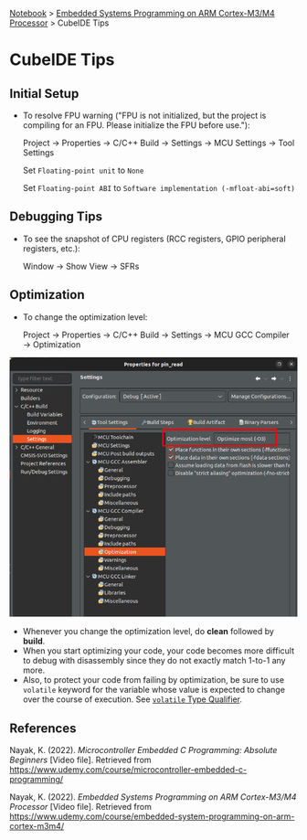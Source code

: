 <a href="../">Notebook</a> > <a href="./">Embedded Systems Programming on ARM Cortex-M3/M4 Processor</a> > CubeIDE Tips

# CubeIDE Tips



## Initial Setup

* To resolve FPU warning ("FPU is not initialized, but the project is compiling for an FPU. Please initialize the FPU before use."):

  Project $\to$ Properties $\to$ C/C++ Build $\to$ Settings $\to$ MCU Settings $\to$ Tool Settings

  Set `Floating-point unit` to `None`

  Set `Floating-point ABI` to `Software implementation (-mfloat-abi=soft)`



## Debugging Tips

* To see the snapshot of CPU registers (RCC registers, GPIO peripheral registers, etc.):

  Window $\to$ Show View $\to$ SFRs



## Optimization

* To change the optimization level:

  Project $\to$ Properties $\to$ C/C++ Build $\to$ Settings $\to$ MCU GCC Compiler $\to$ Optimization



<img src="./img/optimization-level-setting.png" alt="optimization-level-setting" width="700">



* Whenever you change the optimization level, do **clean** followed by **build**.
* When you start optimizing your code, your code becomes more difficult to debug with disassembly since they do not exactly match 1-to-1 any more.
* Also, to protect your code from failing by optimization, be sure to use `volatile` keyword for the variable whose value is expected to change over the course of execution. See [`volatile` Type Qualifier](../c-programming-embedded/volatile-type-qualifier).





## References

Nayak, K. (2022). *Microcontroller Embedded C Programming: Absolute Beginners* [Video file]. Retrieved from  https://www.udemy.com/course/microcontroller-embedded-c-programming/

Nayak, K. (2022). *Embedded Systems Programming on ARM Cortex-M3/M4 Processor* [Video file]. Retrieved from  https://www.udemy.com/course/embedded-system-programming-on-arm-cortex-m3m4/
